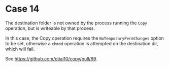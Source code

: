 # Case 14

The destination folder is not owned by the process running the `Copy` operation, but is writeable by that process.

In this case, the Copy operation requires the `NoTemporaryPermChanges` option to be set, otherwise a `chmod` operation is attempted on the destination dir, which will fail.

See https://github.com/otiai10/copy/pull/69.
